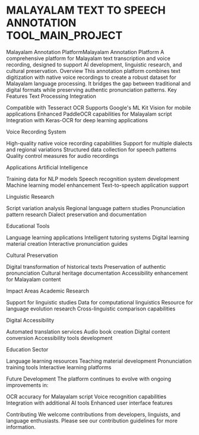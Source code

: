 # MALAYALAM TEXT TO SPEECH ANNOTATION TOOL_MAIN_PROJECT
Malayalam Annotation PlatformMalayalam Annotation Platform
A comprehensive platform for Malayalam text transcription and voice recording, designed to support AI development, linguistic research, and cultural preservation.
Overview
This annotation platform combines text digitization with native voice recordings to create a robust dataset for Malayalam language processing. It bridges the gap between traditional and digital formats while preserving authentic pronunciation patterns.
Key Features
Text Processing Integration

Compatible with Tesseract OCR
Supports Google's ML Kit Vision for mobile applications
Enhanced PaddleOCR capabilities for Malayalam script
Integration with Keras-OCR for deep learning applications

Voice Recording System

High-quality native voice recording capabilities
Support for multiple dialects and regional variations
Structured data collection for speech patterns
Quality control measures for audio recordings

Applications
Artificial Intelligence

Training data for NLP models
Speech recognition system development
Machine learning model enhancement
Text-to-speech application support

Linguistic Research

Script variation analysis
Regional language pattern studies
Pronunciation pattern research
Dialect preservation and documentation

Educational Tools

Language learning applications
Intelligent tutoring systems
Digital learning material creation
Interactive pronunciation guides

Cultural Preservation

Digital transformation of historical texts
Preservation of authentic pronunciation
Cultural heritage documentation
Accessibility enhancement for Malayalam content

Impact Areas
Academic Research

Support for linguistic studies
Data for computational linguistics
Resource for language evolution research
Cross-linguistic comparison capabilities

Digital Accessibility

Automated translation services
Audio book creation
Digital content conversion
Accessibility tools development

Education Sector

Language learning resources
Teaching material development
Pronunciation training tools
Interactive learning platforms

Future Development
The platform continues to evolve with ongoing improvements in:

OCR accuracy for Malayalam script
Voice recognition capabilities
Integration with additional AI tools
Enhanced user interface features

Contributing
We welcome contributions from developers, linguists, and language enthusiasts. Please see our contribution guidelines for more information.
